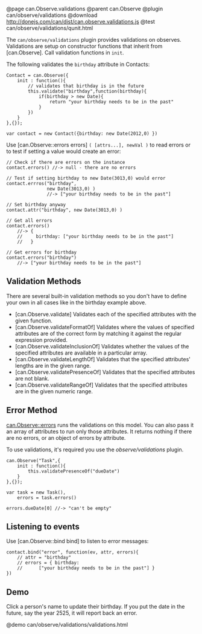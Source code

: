 @page can.Observe.validations
@parent can.Observe
@plugin can/observe/validations
@download http://donejs.com/can/dist/can.observe.validations.js
@test can/observe/validations/qunit.html

The `can/observe/validations` plugin provides validations on observes. Validations
are setup on constructor functions that inherit from [can.Observe]. Call
validation functions in `init`.

The following validates the `birthday` attribute in Contacts:

    Contact = can.Observe({
    	init : function(){
    		// validates that birthday is in the future
    		this.validate("birthday",function(birthday){
    			if(birthday > new Date){
    				return "your birthday needs to be in the past"
    			}
    		})
    	}
    },{});
    
    var contact = new Contact({birthday: new Date(2012,0) })

Use [can.Observe::errors errors] `( [attrs...], newVal )` to read errors
or to test if setting a value would create an error:

    // Check if there are errors on the instance
    contact.errors() //-> null - there are no errors
    
    // Test if setting birthday to new Date(3013,0) would error
    contact.errros("birthday", 
                   new Date(3013,0) ) 
                   //-> ["your birthday needs to be in the past"] 
    
    // Set birthday anyway
    contact.attr("birthday", new Date(3013,0) )
    
    // Get all errors
    contact.errors() 
        //-> {
        //     birthday: ["your birthday needs to be in the past"]
        //   }
        
    // Get errors for birthday
    contact.errors("birthday") 
        //-> ["your birthday needs to be in the past"]

## Validation Methods

There are several built-in validation methods so you don't have to define your own in all cases like in the birthday example above.

- [can.Observe.validate] Validates each of the specified attributes with the given function.
- [can.Observe.validateFormatOf] Validates where the values of specified attributes are of the correct form by matching it against the regular expression provided.	
- [can.Observe.validateInclusionOf] Validates whether the values of the specified attributes are available in a particular array.	
- [can.Observe.validateLengthOf] Validates that the specified attributes' lengths are in the given range.	
- [can.Observe.validatePresenceOf] Validates that the specified attributes are not blank.	
- [can.Observe.validateRangeOf] Validates that the specified attributes are in the given numeric range.

## Error Method

[can.Observe::errors]() runs the validations on this model. You can also pass it an array 
of attributes to run only those attributes. It returns 
nothing if there are no errors, or an object of errors by attribute.

To use validations, it's required you use the _observe/validations_ plugin.

	can.Observe("Task",{
		init : function(){
			this.validatePresenceOf("dueDate")
		}
	},{});

	var task = new Task(),
    	errors = task.errors()

	errors.dueDate[0] //-> "can't be empty"

## Listening to events

Use [can.Observe::bind bind] to listen to error messages:

	contact.bind("error", function(ev, attr, errors){
		// attr = "birthday"
		// errors = { birthday: 
		//		["your birthday needs to be in the past"] }
	})

## Demo

Click a person's name to update their birthday.  If you put the date
in the future, say the year 2525, it will report back an error.

@demo can/observe/validations/validations.html
